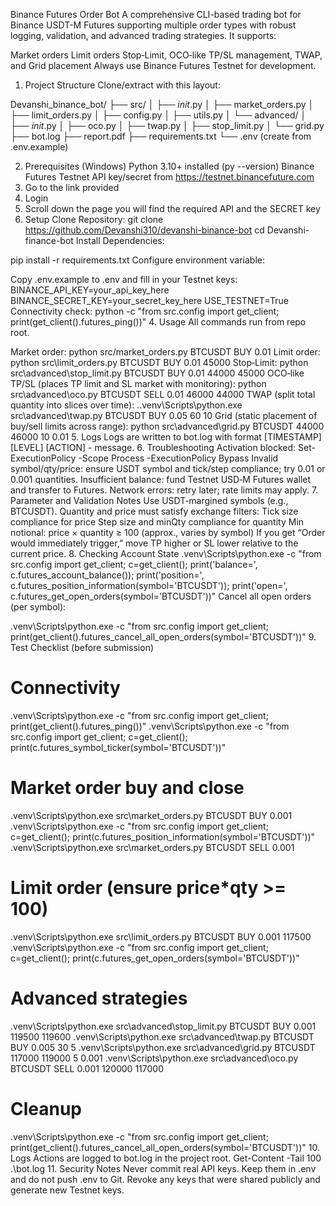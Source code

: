 Binance Futures Order Bot
A comprehensive CLI-based trading bot for Binance USDT-M Futures supporting multiple order types with robust logging, validation, and advanced trading strategies. It supports:

Market orders
Limit orders
Stop‑Limit, OCO‑like TP/SL management, TWAP, and Grid placement
Always use Binance Futures Testnet for development.

1. Project Structure
Clone/extract with this layout:

Devanshi_binance_bot/
├── src/
│   ├── _init_.py
│   ├── market_orders.py
│   ├── limit_orders.py
│   ├── config.py
│   ├── utils.py
│   └── advanced/
│       ├── _init_.py
│       ├── oco.py
│       ├── twap.py
│       ├── stop_limit.py
│       └── grid.py
├── bot.log
├── report.pdf
├── requirements.txt
└── .env (create from .env.example)

2. Prerequisites (Windows)
Python 3.10+ installed (py --version)
Binance Futures Testnet API key/secret from https://testnet.binancefuture.com
1. Go to the link provided
2. Login
3. Scroll down the page you will find the required API and the SECRET key
3. Setup
Clone Repository:
git clone https://github.com/Devanshi310/devanshi-binance-bot
cd Devanshi-finance-bot
Install Dependencies:

pip install -r requirements.txt
Configure environment variable:

Copy .env.example to .env and fill in your Testnet keys:
BINANCE_API_KEY=your_api_key_here
BINANCE_SECRET_KEY=your_secret_key_here
USE_TESTNET=True
Connectivity check:
python -c "from src.config import get_client; print(get_client().futures_ping())"
4. Usage
All commands run from repo root.

Market order:
python src/market_orders.py BTCUSDT BUY 0.01
Limit order:
python src\limit_orders.py BTCUSDT BUY 0.01 45000
Stop‑Limit:
python src\advanced\stop_limit.py BTCUSDT BUY 0.01 44000 45000
OCO‑like TP/SL (places TP limit and SL market with monitoring):
python src\advanced\oco.py BTCUSDT SELL 0.01 46000 44000
TWAP (split total quantity into slices over time):
.\.venv\Scripts\python.exe src\advanced\twap.py BTCUSDT BUY 0.05 60 10
Grid (static placement of buy/sell limits across range):
python src\advanced\grid.py BTCUSDT 44000 46000 10 0.01
5. Logs
Logs are written to bot.log with format [TIMESTAMP] [LEVEL] [ACTION] - message.
6. Troubleshooting
Activation blocked: Set-ExecutionPolicy -Scope Process -ExecutionPolicy Bypass
Invalid symbol/qty/price: ensure USDT symbol and tick/step compliance; try 0.01 or 0.001 quantities.
Insufficient balance: fund Testnet USD‑M Futures wallet and transfer to Futures.
Network errors: retry later; rate limits may apply.
7. Parameter and Validation Notes
Use USDT‑margined symbols (e.g., BTCUSDT).
Quantity and price must satisfy exchange filters:
Tick size compliance for price
Step size and minQty compliance for quantity
Min notional: price × quantity ≥ 100 (approx., varies by symbol)
If you get “Order would immediately trigger,” move TP higher or SL lower relative to the current price.
8. Checking Account State
\.venv\Scripts\python.exe -c "from src.config import get_client; c=get_client(); print('balance=', c.futures_account_balance()); print('position=', c.futures_position_information(symbol='BTCUSDT')); print('open=', c.futures_get_open_orders(symbol='BTCUSDT'))"
Cancel all open orders (per symbol):

\.venv\Scripts\python.exe -c "from src.config import get_client; print(get_client().futures_cancel_all_open_orders(symbol='BTCUSDT'))"
9. Test Checklist (before submission)
# Connectivity
\.venv\Scripts\python.exe -c "from src.config import get_client; print(get_client().futures_ping())"
\.venv\Scripts\python.exe -c "from src.config import get_client; c=get_client(); print(c.futures_symbol_ticker(symbol='BTCUSDT'))"

# Market order buy and close
\.venv\Scripts\python.exe src\market_orders.py BTCUSDT BUY 0.001
\.venv\Scripts\python.exe -c "from src.config import get_client; c=get_client(); print(c.futures_position_information(symbol='BTCUSDT'))"
\.venv\Scripts\python.exe src\market_orders.py BTCUSDT SELL 0.001

# Limit order (ensure price*qty >= 100)
\.venv\Scripts\python.exe src\limit_orders.py BTCUSDT BUY 0.001 117500
\.venv\Scripts\python.exe -c "from src.config import get_client; c=get_client(); print(c.futures_get_open_orders(symbol='BTCUSDT'))"

# Advanced strategies
\.venv\Scripts\python.exe src\advanced\stop_limit.py BTCUSDT BUY 0.001 119500 119600
\.venv\Scripts\python.exe src\advanced\twap.py BTCUSDT BUY 0.005 30 5
\.venv\Scripts\python.exe src\advanced\grid.py BTCUSDT 117000 119000 5 0.001
\.venv\Scripts\python.exe src\advanced\oco.py BTCUSDT SELL 0.001 120000 117000

# Cleanup
\.venv\Scripts\python.exe -c "from src.config import get_client; print(get_client().futures_cancel_all_open_orders(symbol='BTCUSDT'))"
10. Logs
Actions are logged to bot.log in the project root.
Get-Content -Tail 100 .\bot.log
11. Security Notes
Never commit real API keys. Keep them in .env and do not push .env to Git.
Revoke any keys that were shared publicly and generate new Testnet keys.
